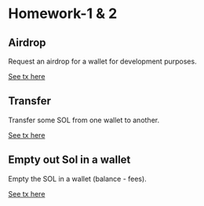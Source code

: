 <!-- markdownlint-disable -->

# Homework-1 & 2

## Airdrop

Request an airdrop for a wallet for development purposes.

[ See tx here ](https://explorer.solana.com/tx/5gLdE81DmcjsZwzQ8CJxsgqrcaNd2WvVsyE9ft5kuurmLX6jRZdhToygPpD7zqTn5ae8YcRpSdYwFHkYjvhToKGA?cluster=devnet)

## Transfer

Transfer some SOL from one wallet to another.

[See tx here](https://explorer.solana.com/tx/4GQy9i7ZNJ9snACkMvyLYG1bhg4L7kQ7Av9HUMxtgvY9PUg5QPDkNo6q97AdP5Cw4T3T2GB6H3RPEwFkWDjVC6U3?cluster=devnet)

## Empty out Sol in a wallet

Empty the SOL in a wallet (balance - fees).

[See tx here](https://explorer.solana.com/tx/4f7WJyQBtfFo1WZPk6donr2KSJZ2JknYv7sqsFhDAf7mvveXCtD7cm2thMRdcVSxqUCrgLFT48HX2MpKNGNH4ULH?cluster=devnet)
